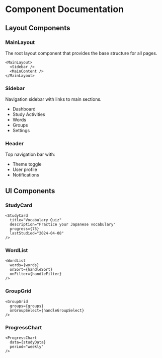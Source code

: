 # Component Documentation

## Layout Components

### MainLayout
The root layout component that provides the base structure for all pages.
```tsx
<MainLayout>
  <Sidebar />
  <MainContent />
</MainLayout>
```

### Sidebar
Navigation sidebar with links to main sections.
- Dashboard
- Study Activities
- Words
- Groups
- Settings

### Header
Top navigation bar with:
- Theme toggle
- User profile
- Notifications

## UI Components

### StudyCard
```tsx
<StudyCard
  title="Vocabulary Quiz"
  description="Practice your Japanese vocabulary"
  progress={75}
  lastStudied="2024-04-08"
/>
```

### WordList
```tsx
<WordList
  words={words}
  onSort={handleSort}
  onFilter={handleFilter}
/>
```

### GroupGrid
```tsx
<GroupGrid
  groups={groups}
  onGroupSelect={handleGroupSelect}
/>
```

### ProgressChart
```tsx
<ProgressChart
  data={studyData}
  period="weekly"
/>
```